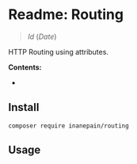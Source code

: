 # Readme: Routing

> $Id$ ($Date$)

HTTP Routing using attributes.

**Contents:**

 -

## Install

`composer require inanepain/routing`

## Usage

```php

```
